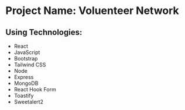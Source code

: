 # Project Name: Voluenteer Network

## Using Technologies:

- React
- JavaScript
- Bootstrap
- Tailwind CSS
- Node
- Express
- MongoDB
- React Hook Form
- Toastify
- Sweetalert2
